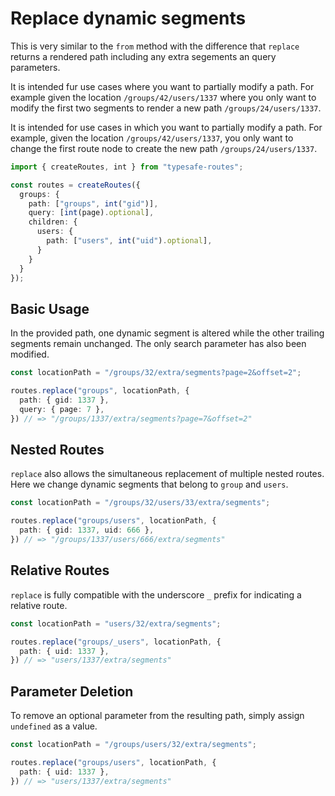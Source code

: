# Replace dynamic segments

This is very similar to the `from` method with the difference that `replace` returns a rendered path including any extra segements an query parameters.

It is intended fur use cases where you want to partially modify a path. For example given the location `/groups/42/users/1337` where you only want to modify the first two segments to render a new path `/groups/24/users/1337`.

It is intended for use cases in which you want to partially modify a path. For example, given the location `/groups/42/users/1337`, you only want to change the first route node to create the new path `/groups/24/users/1337`.

``` ts
import { createRoutes, int } from "typesafe-routes";

const routes = createRoutes({
  groups: {
    path: ["groups", int("gid")],
    query: [int(page).optional],
    children: {
      users: {
        path: ["users", int("uid").optional],
      }
    }
  }
});
```

<!-- tabs:start -->
## **Basic Usage**

In the provided path, one dynamic segment is altered while the other trailing segments remain unchanged. The only search parameter has also been modified.

``` ts
const locationPath = "/groups/32/extra/segments?page=2&offset=2";

routes.replace("groups", locationPath, {
  path: { gid: 1337 },
  query: { page: 7 },
}) // => "/groups/1337/extra/segments?page=7&offset=2"
```

## **Nested Routes**

`replace` also allows the simultaneous replacement of multiple nested routes. Here we change dynamic segments that belong to `group` and `users`. 

``` ts
const locationPath = "/groups/32/users/33/extra/segments";

routes.replace("groups/users", locationPath, {
  path: { gid: 1337, uid: 666 },
}) // => "/groups/1337/users/666/extra/segments"
```

## **Relative Routes**

`replace` is fully compatible with the underscore `_` prefix for indicating a relative route.

``` ts
const locationPath = "users/32/extra/segments";

routes.replace("groups/_users", locationPath, {
  path: { uid: 1337 },
}) // => "users/1337/extra/segments"
```

## **Parameter Deletion**

To remove an optional parameter from the resulting path, simply assign `undefined` as a value.

``` ts
const locationPath = "/groups/users/32/extra/segments";

routes.replace("groups/users", locationPath, {
  path: { uid: 1337 },
}) // => "users/1337/extra/segments"
```
<!-- tabs:end -->
